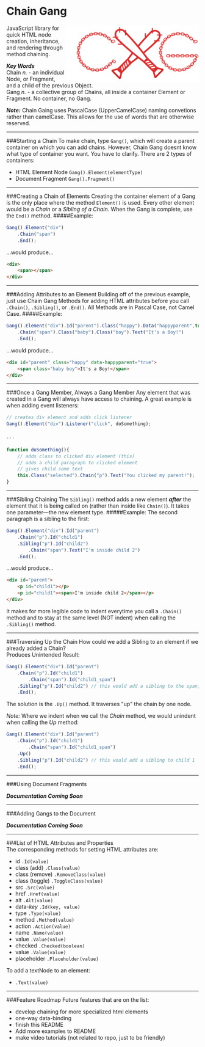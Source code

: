 #  Chain Gang &nbsp;  

<img src="logo.png" height="150" align="right">    

JavaScript library for quick HTML node creation, inheritance, and rendering through method chaining.

__*Key Words*__  
Chain *n.* - an individual Node, or Fragment, and a child of the previous Object.   
Gang *n.* - a collective group of Chains, all inside a container Element or Fragment. No container, no Gang.

__*Note:*__ Chain Gaing uses PascalCase (UpperCamelCase) naming convetions rather than camelCase. This allows for the use of words that are otherwise reserved.

- - -

###Starting a Chain
To make chain, type `Gang()`, which will create a parent container on which you can add chains.
However, Chain Gang doesnt know what type of container you want. You have to clarify. There are 2 types of containers:
- HTML Element Node `Gang().Element(elementType)`
- Document Fragment `Gang().Fragment()`

- - -

###Creating a Chain of Elements
Creating the container element of a Gang is the only place where the method `Element()` is used.
Every other element would be a *Chain* or a *Sibling of a Chain*.
When the Gang is complete, use the `End()` method.
#####Example:
```javascript
Gang().Element("div")
	.Chain("span")
	.End();
```
...would produce...

```html
<div>
	<span></span>
</div>
```

- - -

###Adding Attributes to an Element
Building off of the previous example, just use Chain Gang Methods for adding HTML attributes before you call `.Chain()`, `.Sibling()`, or `.End()`.  All Methods are in Pascal Case, not Camel Case.
#####Example:
```javascript
Gang().Element("div").Id("parent").Class("happy").Data("happyparent",true)
	.Chain("span").Class("baby").Class("boy").Text("It's a Boy!")
	.End();
```
...would produce...

```html
<div id="parent" class="happy" data-happyparent="true">
	<span class="baby boy">It's a Boy!</span>
</div>
```

- - -

###Once a Gang Member, Always a Gang Member
Any element that was created in a Gang will always have access to chaining. A great example is when adding event listeners:
```javascript
// creates div element and adds click listener
Gang().Element("div").Listener("click", doSomething);

...

function doSomething(){
	// adds class to clicked div element (this)
	// adds a child paragraph to clicked element
	// gives child some text
	this.Class("selected").Chain("p").Text("You clicked my parent!");
}
```
  
- - -
  
###Sibling Chaining
The `Sibling()` method adds a new element __*after*__ the element that it is being called on (rather than inside like `Chain()`). It takes one parameter—the new element type.
#####Example:
The second paragraph is a sibling to the first:
```javascript
Gang().Element("div").Id("parent")
	.Chain("p").Id("child1")
	.Sibling("p").Id("child2")
		.Chain("span").Text("I'm inside child 2")
	.End();
```  
...would produce...  

```html
<div id="parent">
	<p id="child1"></p>
	<p id="child1"><span>I'm inside child 2</span></p>
</div>
```
It makes for more legible code to indent everytime you call a `.Chain()` method and to stay at the same level (NOT indent) when calling the `.Sibling()` method.

- - -

###Traversing Up the Chain
How could we add a Sibling to an element if we already added a Chain?    
Produces Unintended Result:
```javascript
Gang().Element("div").Id("parent")
	.Chain("p").Id("child1")
		.Chain("span").Id("child1_span")
	.Sibling("p").Id("child2") // this would add a sibling to the span, not child 1
	.End();
```  
The solution is the `.Up()` method. It traverses "up" the chain by one node.  

*Note:* Where we indent when we call the *Chain* method, we would unindent when calling the *Up* method:
```javascript
Gang().Element("div").Id("parent")
	.Chain("p").Id("child1")
		.Chain("span").Id("child1_span")
	.Up()
	.Sibling("p").Id("child2") // this would add a sibling to child 1
	.End();
```

- - -

###Using Document Fragments    

__*Documentation Coming Soon*__

- - -

###Adding Gangs to the Document    

__*Documentation Coming Soon*__

- - -

###List of HTML Attributes and Properties    
The corresponding methods for setting HTML attributes are:    
- id `.Id(value)`
- class (add) `.Class(value)`
- class (remove) `.RemoveClass(value)`
- class (toggle) `.ToggleClass(value)`
- src `.Src(value)`
- href `.Href(value)`
- alt `.Alt(value)`
- data-*key* `.Id(key, value)`
- type `.Type(value)`
- method `.Method(value)`
- action `.Action(value)`
- name `.Name(value)`
- value `.Value(value)`
- checked `.Checked(boolean)`
- value `.Value(value)`
- placeholder `.Placeholder(value)`

To add a textNode to an element:
- `.Text(value)`

- - -

###Feature Roadmap
Future features that are on the list:
- develop chaining for more specialized html elements
- one-way data-binding
- finish this README
- Add more examples to README
- make video tutorials (not related to repo, just to be friendly)

